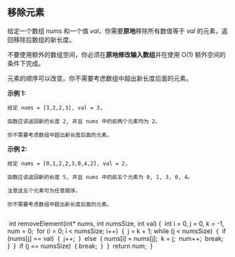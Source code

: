 ## 移除元素

给定一个数组 *nums* 和一个值 *val*，你需要**原地**移除所有数值等于 *val* 的元素，返回移除后数组的新长度。

不要使用额外的数组空间，你必须在**原地修改输入数组**并在使用 O(1) 额外空间的条件下完成。

元素的顺序可以改变。你不需要考虑数组中超出新长度后面的元素。

**示例 1:**

```
给定 nums = [3,2,2,3], val = 3,

函数应该返回新的长度 2, 并且 nums 中的前两个元素均为 2。

你不需要考虑数组中超出新长度后面的元素。
```

**示例 2:**

```
给定 nums = [0,1,2,2,3,0,4,2], val = 2,

函数应该返回新的长度 5, 并且 nums 中的前五个元素为 0, 1, 3, 0, 4。

注意这五个元素可为任意顺序。

你不需要考虑数组中超出新长度后面的元素。


```

​	int removeElement(int* nums, int numsSize, int val) {
​    	int i = 0, j = 0, k = -1, num = 0; 
​    	for (i = 0; i < numsSize; i++)
​    	{
​       	 j = k + 1;
​        	while (j < numsSize)
​        	{
​            	if (nums[j] == val)
​            	{
​               	 j++;
​            	}
​            	else
​            	{
​                	nums[i] = nums[j];
​                	k = j;
​                	num++;
​                	break;
​            	}
​        	}
​        	if (j == numsSize)
​        	{
​            	break;
​        	}
​    	}
​    	return num;
​	}

